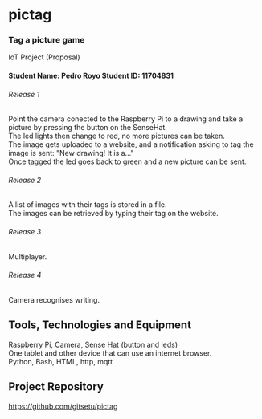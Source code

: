 # pictag
### Tag a picture game

IoT Project (Proposal)

#### Student Name: Pedro Royo    Student ID: 11704831


###### Release 1
Point the camera conected to the Raspberry Pi to a drawing and take a picture by pressing the button on the SenseHat.  
The led lights then change to red, no more pictures can be taken.  
The image gets uploaded to a website, and a notification asking to tag the image is sent: "New drawing! It is a..."  
Once tagged the led goes back to green and a new picture can be sent.  


###### Release 2
A list of images with their tags is stored in a file.  
The images can be retrieved by typing their tag on the website.  


###### Release 3
Multiplayer.  


###### Release 4
Camera recognises writing.  


## Tools, Technologies and Equipment
Raspberry Pi, Camera, Sense Hat (button and leds)  
One tablet and other device that can use an internet browser.  
Python, Bash, HTML, http, mqtt  


## Project Repository
https://github.com/gitsetu/pictag
